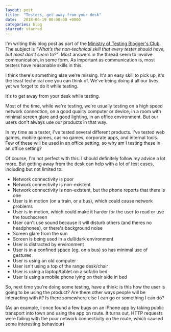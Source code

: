 ```yaml
---
layout: post
title:  "Testers, get away from your desk"
date:   2018-06-19 00:00:00 +0000
categories: blog
starred: starred
---
```


I'm writing this blog post as part of the [Ministry of Testing Blogger's Club](https://club.ministryoftesting.com/t/sprint-4-what-s-the-non-technical-skill-that-every-tester-should-have-but-most-don-t-seem-to/15759). The subject is *"What’s the non-technical skill that every tester should have, but most don’t seem to?"*. Most answers in the thread seem to involve communication, in some form. As important as communication is, most testers have reasonable skills in this.

I think there's something else we're missing. It's an easy skill to pick up, it's the least technical one you can think of. We've being doing it all our lives, yet we forget to do it while testing.

It's to get away from your desk while testing.

Most of the time, while we're testing, we're usually testing on a high speed network connection, on a good quality computer or device, in a room with minimal screen glare and good lighting, in an office environment. But our users don't always use our products in that way.

In my time as a tester, I've tested several different products. I've tested web games, mobile games, casino games, corporate apps, and internal tools. Few of these will be used in an office setting, so why am I testing these in an office setting?

Of course, I'm not perfect with this. I should definitely follow my advice a lot more. But getting away from the desk can help with a lot of test cases, including but not limited to:

* Network connectivity is poor
* Network connectivity is non-existent
* Network connectivity is non-existent, but the phone reports that there is one
* User is in motion (on a train, or a bus), which could cause network problems
* User is in motion, which could make it harder for the user to read or use the touchscreen
* User can't use sound because it will disturb others (and theres no headphones), or there's background noise
* Screen glare from the sun
* Screen is being used in a dull/dark environment
* User is distracted by environment
* User is in a confined space (eg. on a bus) so has minimal use of gestures
* User is using an old computer
* User isn't using a top of the range desk/chair
* User is using a laptop/tablet on a sofa/in bed
* User is using a mobile phone lying on their side in bed

So, next time you're doing some testing, have a think: is this how the user is going to be using the product? Are there other ways people will be interacting with it? Is there somewhere else I can go or something I can do?

(As an example, I once found a few bugs on an iPhone app by taking public transport into town and using the app on route. It turns out, HTTP requests were failing with the poor network connectivity on the route, which caused some interesting behaviour)
